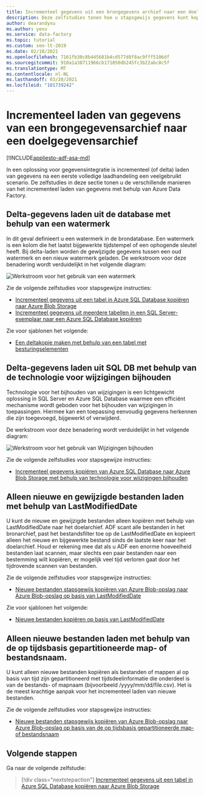 ```yaml
---
title: Incrementeel gegevens uit een brongegevens archief naar een doel gegevens archief kopiëren
description: Deze zelfstudies tonen hoe u stapsgewijs gegevens kunt kopiëren van een brongegevensarchief naar een doelgegevensarchief. De eerste kopieert gegevens uit één tabel.
author: dearandyxu
ms.author: yexu
ms.service: data-factory
ms.topic: tutorial
ms.custom: seo-lt-2019
ms.date: 02/18/2021
ms.openlocfilehash: 7161fb30c8b445681b4cd577d8f8ac9fff5106df
ms.sourcegitcommit: 910a1a38711966cb171050db245fc3b22abc8c5f
ms.translationtype: MT
ms.contentlocale: nl-NL
ms.lasthandoff: 03/20/2021
ms.locfileid: "101739242"
---
```

# <a name="incrementally-load-data-from-a-source-data-store-to-a-destination-data-store"></a>Incrementeel laden van gegevens van een brongegevensarchief naar een doelgegevensarchief

[!INCLUDE[appliesto-adf-asa-md](includes/appliesto-adf-asa-md.md)]

In een oplossing voor gegevensintegratie is incrementeel (of delta) laden van gegevens na een eerste volledige laadhandeling een veelgebruikt scenario. De zelfstudies in deze sectie tonen u de verschillende manieren van het incrementeel laden van gegevens met behulp van Azure Data Factory.

## <a name="delta-data-loading-from-database-by-using-a-watermark"></a>Delta-gegevens laden uit de database met behulp van een watermerk
In dit geval definieert u een watermerk in de brondatabase. Een watermerk is een kolom die het laatst bijgewerkte tijdstempel of een ophogende sleutel heeft. Bij delta-laden worden de gewijzigde gegevens tussen een oud watermerk en een nieuw watermerk geladen. De werkstroom voor deze benadering wordt verduidelijkt in het volgende diagram: 

![Werkstroom voor het gebruik van een watermerk](media/tutorial-incremental-copy-overview/workflow-using-watermark.png)

Zie de volgende zelfstudies voor stapsgewijze instructies: 
- [Incrementeel gegevens uit een tabel in Azure SQL Database kopiëren naar Azure Blob Storage](tutorial-incremental-copy-powershell.md)
- [Incrementeel gegevens uit meerdere tabellen in een SQL Server-exemplaar naar een Azure SQL Database kopiëren](tutorial-incremental-copy-multiple-tables-powershell.md)

Zie voor sjablonen het volgende:
- [Een deltakopie maken met behulp van een tabel met besturingselementen](solution-template-delta-copy-with-control-table.md)

## <a name="delta-data-loading-from-sql-db-by-using-the-change-tracking-technology"></a>Delta-gegevens laden uit SQL DB met behulp van de technologie voor wijzigingen bijhouden
Technologie voor het bijhouden van wijzigingen is een lichtgewicht oplossing in SQL Server en Azure SQL Database waarmee een efficiënt mechanisme wordt geboden voor het bijhouden van wijzigingen in toepassingen. Hiermee kan een toepassing eenvoudig gegevens herkennen die zijn toegevoegd, bijgewerkt of verwijderd. 

De werkstroom voor deze benadering wordt verduidelijkt in het volgende diagram:

![Werkstroom voor het gebruik van Wijzigingen bijhouden](media/tutorial-incremental-copy-overview/workflow-using-change-tracking.png)

Zie de volgende zelfstudies voor stapsgewijze instructies: <br/>
- [Incrementeel gegevens kopiëren van Azure SQL Database naar Azure Blob Storage met behulp van technologie voor wijzigingen bijhouden](tutorial-incremental-copy-change-tracking-feature-powershell.md)

## <a name="loading-new-and-changed-files-only-by-using-lastmodifieddate"></a>Alleen nieuwe en gewijzigde bestanden laden met behulp van LastModifiedDate
U kunt de nieuwe en gewijzigde bestanden alleen kopiëren met behulp van LastModifiedDate naar het doelarchief. ADF scant alle bestanden in het bronarchief, past het bestandsfilter toe op de LastModifiedDate en kopieert alleen het nieuwe en bijgewerkte bestand sinds de laatste keer naar het doelarchief.  Houd er rekening mee dat als u ADF een enorme hoeveelheid bestanden laat scannen, maar slechts een paar bestanden naar een bestemming wilt kopiëren, er mogelijk veel tijd verloren gaat door het tijdrovende scannen van bestanden.   

Zie de volgende zelfstudies voor stapsgewijze instructies: <br/>
- [Nieuwe bestanden stapsgewijs kopiëren van Azure Blob-opslag naar Azure Blob-opslag op basis van LastModifiedDate](tutorial-incremental-copy-lastmodified-copy-data-tool.md)

Zie voor sjablonen het volgende:
- [Nieuwe bestanden kopiëren op basis van LastModifiedDate](solution-template-copy-new-files-lastmodifieddate.md)

## <a name="loading-new-files-only-by-using-time-partitioned-folder-or-file-name"></a>Alleen nieuwe bestanden laden met behulp van de op tijdsbasis gepartitioneerde map- of bestandsnaam.
U kunt alleen nieuwe bestanden kopiëren als bestanden of mappen al op basis van tijd zijn gepartitioneerd met tijdsdeelinformatie die onderdeel is van de bestands- of mapnaam (bijvoorbeeld /yyyy/mm/dd/file.csv). Het is de meest krachtige aanpak voor het incrementeel laden van nieuwe bestanden. 

Zie de volgende zelfstudies voor stapsgewijze instructies: <br/>
- [Nieuwe bestanden stapsgewijs kopiëren van Azure Blob-opslag naar Azure Blob-opslag op basis van de op tijdsbasis gepartitioneerde map- of bestandsnaam](tutorial-incremental-copy-partitioned-file-name-copy-data-tool.md)

## <a name="next-steps"></a>Volgende stappen
Ga naar de volgende zelfstudie: 

> [!div class="nextstepaction"]
>[Incrementeel gegevens uit een tabel in Azure SQL Database kopiëren naar Azure Blob Storage](tutorial-incremental-copy-powershell.md)
